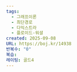 ```yaml
---
tags:
  - 그래프이론
  - 최단경로
  - 다익스트라
  - 플로이드-워셜
created: 2025-09-08
URL: https://boj.kr/14938
반복수: "0"
복습:
레이팅: 골드4
---
```

